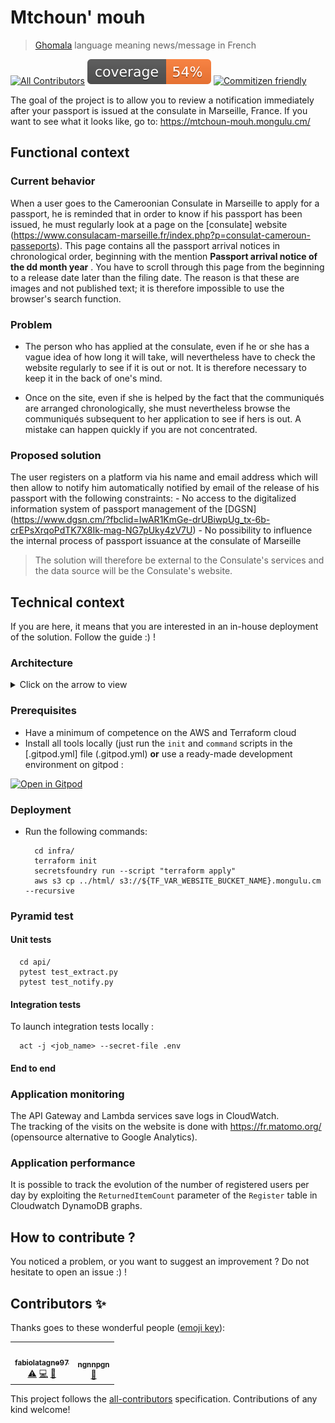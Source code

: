 # Mtchoun' mouh
> [Ghomala](https://fr.wikipedia.org/wiki/Ghomala%CA%BC) language meaning news/message in French

[![All Contributors](https://img.shields.io/badge/all_contributors-1-orange.svg?style=flat-square)](#contributors-) 
![coverage](coverage.svg)
[![Commitizen friendly](https://img.shields.io/badge/commitizen-friendly-brightgreen.svg)](http://commitizen.github.io/cz-cli/)


The goal of the project is to allow you to review a notification immediately after your passport is issued at the consulate in Marseille, France.
If you want to see what it looks like, go to: https://mtchoun-mouh.mongulu.cm/

## Functional context

### Current behavior

When a user goes to the Cameroonian Consulate in Marseille to apply for a passport, he is reminded that in order to know if his passport has been issued, he must regularly look at a page on the [consulate] website (https://www.consulacam-marseille.fr/index.php?p=consulat-cameroun-passeports). This page contains all the passport arrival notices in chronological order, beginning with the mention **Passport arrival notice of the dd month year** .
You have to scroll through this page from the beginning to a release date later than the filing date. The reason is that these are images and not published text; it is therefore impossible to use the browser's search function.

### Problem

* The person who has applied at the consulate, even if he or she has a vague idea of how long it will take, will nevertheless have to check the website regularly to see if it is out or not. It is therefore necessary to keep it in the back of one's mind.

* Once on the site, even if she is helped by the fact that the communiqués are arranged chronologically, she must nevertheless browse the communiqués subsequent to her application to see if hers is out. A mistake can happen quickly if you are not concentrated.

### Proposed solution
The user registers on a platform via his name and email address which will then allow to notify him
automatically notified by email of the release of his passport with the following constraints:
    - No access to the digitalized information system of passport management of the [DGSN] (https://www.dgsn.cm/?fbclid=IwAR1KmGe-drUBiwpUg_tx-6b-crEPsXrqoPdTK7X8Ik-mag-NG7pUky4zV7U)
    - No possibility to influence the internal process of passport issuance at the consulate of Marseille

> The solution will therefore be external to the Consulate's services and the data source will be the Consulate's website.



## Technical context

If you are here, it means that you are interested in an in-house deployment of the solution. Follow the guide :) !

### Architecture

<details><summary>Click on the arrow to view </summary>

![Design](architecture.png)

</details>



### Prerequisites

* Have a minimum of competence on the AWS and Terraform cloud
* Install all tools locally (just run the `init` and `command` scripts in the [.gitpod.yml] file (.gitpod.yml) **or** use a ready-made development environment on gitpod :

[![Open in Gitpod](https://gitpod.io/button/open-in-gitpod.svg)](https://gitpod.io/#https://github.com/mongulu-cm/mtchoun-mouh)


### Deployment


* Run the following commands:
  ```
    cd infra/
    terraform init
    secretsfoundry run --script "terraform apply"
    aws s3 cp ../html/ s3://${TF_VAR_WEBSITE_BUCKET_NAME}.mongulu.cm --recursive
  ```


### Pyramid test

#### Unit tests
  ```
    cd api/
    pytest test_extract.py
    pytest test_notify.py
  ```

#### Integration tests

To launch integration tests locally :
  ```
    act -j <job_name> --secret-file .env
  ```

#### End to end



### Application monitoring

The API Gateway and Lambda services save logs in CloudWatch.   
The tracking of the visits on the website is done with https://fr.matomo.org/ (opensource alternative to Google Analytics).

### Application performance

It is possible to track the evolution of the number of registered users per day by exploiting the
`ReturnedItemCount` parameter of the `Register` table in Cloudwatch DynamoDB graphs.

## How to contribute ?

You noticed a problem, or you want to suggest an improvement ? Do not hesitate to open an issue :) !

## Contributors ✨

Thanks goes to these wonderful people ([emoji key](https://allcontributors.org/docs/en/emoji-key)):

<!-- ALL-CONTRIBUTORS-LIST:START - Do not remove or modify this section -->
<!-- prettier-ignore-start -->
<!-- markdownlint-disable -->
<table>
  <tr>
    <td align="center"><a href="https://github.com/fabiolatagne97"><img src="https://avatars.githubusercontent.com/u/60782218?v=4?s=100" width="100px;" alt=""/><br /><sub><b>fabiolatagne97</b></sub></a><br /><a href="https://github.com/mongulu-cm/mtchoun-mouh/commits?author=fabiolatagne97" title="Tests">⚠️</a> <a href="https://github.com/mongulu-cm/mtchoun-mouh/commits?author=fabiolatagne97" title="Code">💻</a> <a href="#design-fabiolatagne97" title="Design">🎨</a></td>
    <td align="center"><a href="https://github.com/ngnnpgn"><img src="https://avatars.githubusercontent.com/u/28226134?v=4?s=100" width="100px;" alt=""/><br /><sub><b>ngnnpgn</b></sub></a><br /><a href="#ideas-ngnnpgn" title="Ideas, Planning, & Feedback">🤔</a></td>
  </tr>
</table>

<!-- markdownlint-restore -->
<!-- prettier-ignore-end -->

<!-- ALL-CONTRIBUTORS-LIST:END -->

This project follows the [all-contributors](https://github.com/all-contributors/all-contributors) specification. Contributions of any kind welcome!